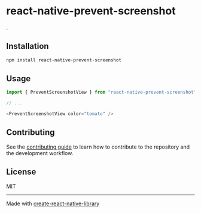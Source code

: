 # react-native-prevent-screenshot

.

## Installation

```sh
npm install react-native-prevent-screenshot
```

## Usage


```js
import { PreventScreenshotView } from "react-native-prevent-screenshot";

// ...

<PreventScreenshotView color="tomato" />
```


## Contributing

See the [contributing guide](CONTRIBUTING.md) to learn how to contribute to the repository and the development workflow.

## License

MIT

---

Made with [create-react-native-library](https://github.com/callstack/react-native-builder-bob)
